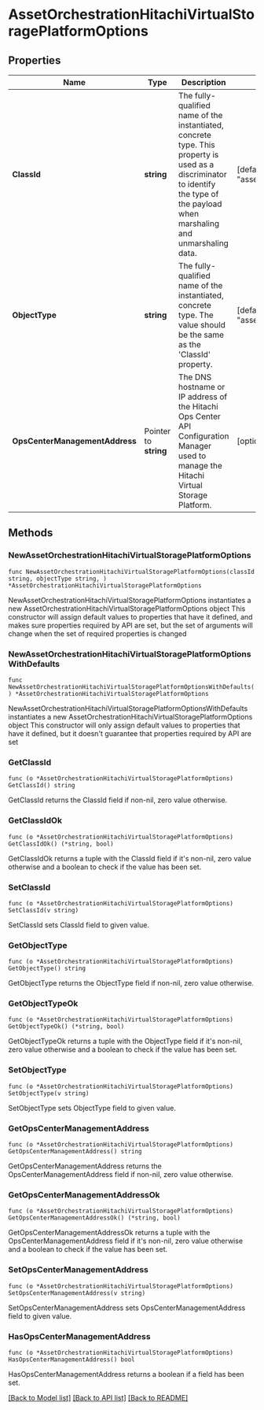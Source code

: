 # AssetOrchestrationHitachiVirtualStoragePlatformOptions

## Properties

Name | Type | Description | Notes
------------ | ------------- | ------------- | -------------
**ClassId** | **string** | The fully-qualified name of the instantiated, concrete type. This property is used as a discriminator to identify the type of the payload when marshaling and unmarshaling data. | [default to "asset.OrchestrationHitachiVirtualStoragePlatformOptions"]
**ObjectType** | **string** | The fully-qualified name of the instantiated, concrete type. The value should be the same as the &#39;ClassId&#39; property. | [default to "asset.OrchestrationHitachiVirtualStoragePlatformOptions"]
**OpsCenterManagementAddress** | Pointer to **string** | The DNS hostname or IP address of the Hitachi Ops Center API Configuration Manager used to manage the Hitachi Virtual Storage Platform. | [optional] 

## Methods

### NewAssetOrchestrationHitachiVirtualStoragePlatformOptions

`func NewAssetOrchestrationHitachiVirtualStoragePlatformOptions(classId string, objectType string, ) *AssetOrchestrationHitachiVirtualStoragePlatformOptions`

NewAssetOrchestrationHitachiVirtualStoragePlatformOptions instantiates a new AssetOrchestrationHitachiVirtualStoragePlatformOptions object
This constructor will assign default values to properties that have it defined,
and makes sure properties required by API are set, but the set of arguments
will change when the set of required properties is changed

### NewAssetOrchestrationHitachiVirtualStoragePlatformOptionsWithDefaults

`func NewAssetOrchestrationHitachiVirtualStoragePlatformOptionsWithDefaults() *AssetOrchestrationHitachiVirtualStoragePlatformOptions`

NewAssetOrchestrationHitachiVirtualStoragePlatformOptionsWithDefaults instantiates a new AssetOrchestrationHitachiVirtualStoragePlatformOptions object
This constructor will only assign default values to properties that have it defined,
but it doesn't guarantee that properties required by API are set

### GetClassId

`func (o *AssetOrchestrationHitachiVirtualStoragePlatformOptions) GetClassId() string`

GetClassId returns the ClassId field if non-nil, zero value otherwise.

### GetClassIdOk

`func (o *AssetOrchestrationHitachiVirtualStoragePlatformOptions) GetClassIdOk() (*string, bool)`

GetClassIdOk returns a tuple with the ClassId field if it's non-nil, zero value otherwise
and a boolean to check if the value has been set.

### SetClassId

`func (o *AssetOrchestrationHitachiVirtualStoragePlatformOptions) SetClassId(v string)`

SetClassId sets ClassId field to given value.


### GetObjectType

`func (o *AssetOrchestrationHitachiVirtualStoragePlatformOptions) GetObjectType() string`

GetObjectType returns the ObjectType field if non-nil, zero value otherwise.

### GetObjectTypeOk

`func (o *AssetOrchestrationHitachiVirtualStoragePlatformOptions) GetObjectTypeOk() (*string, bool)`

GetObjectTypeOk returns a tuple with the ObjectType field if it's non-nil, zero value otherwise
and a boolean to check if the value has been set.

### SetObjectType

`func (o *AssetOrchestrationHitachiVirtualStoragePlatformOptions) SetObjectType(v string)`

SetObjectType sets ObjectType field to given value.


### GetOpsCenterManagementAddress

`func (o *AssetOrchestrationHitachiVirtualStoragePlatformOptions) GetOpsCenterManagementAddress() string`

GetOpsCenterManagementAddress returns the OpsCenterManagementAddress field if non-nil, zero value otherwise.

### GetOpsCenterManagementAddressOk

`func (o *AssetOrchestrationHitachiVirtualStoragePlatformOptions) GetOpsCenterManagementAddressOk() (*string, bool)`

GetOpsCenterManagementAddressOk returns a tuple with the OpsCenterManagementAddress field if it's non-nil, zero value otherwise
and a boolean to check if the value has been set.

### SetOpsCenterManagementAddress

`func (o *AssetOrchestrationHitachiVirtualStoragePlatformOptions) SetOpsCenterManagementAddress(v string)`

SetOpsCenterManagementAddress sets OpsCenterManagementAddress field to given value.

### HasOpsCenterManagementAddress

`func (o *AssetOrchestrationHitachiVirtualStoragePlatformOptions) HasOpsCenterManagementAddress() bool`

HasOpsCenterManagementAddress returns a boolean if a field has been set.


[[Back to Model list]](../README.md#documentation-for-models) [[Back to API list]](../README.md#documentation-for-api-endpoints) [[Back to README]](../README.md)


